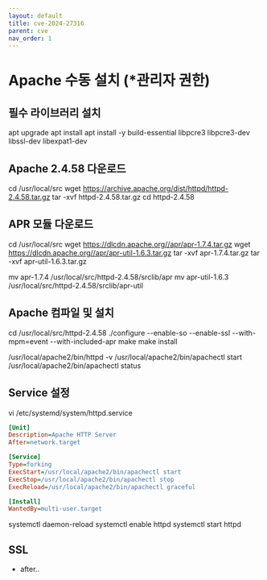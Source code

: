 ```yaml
---
layout: default
title: cve-2024-27316
parent: cve
nav_order: 1
---
```


# Apache 수동 설치 (*관리자 권한)

## 필수 라이브러리 설치
apt upgrade
apt install
apt install -y build-essential libpcre3 libpcre3-dev libssl-dev libexpat1-dev

## Apache 2.4.58 다운로드
cd /usr/local/src
wget https://archive.apache.org/dist/httpd/httpd-2.4.58.tar.gz
tar -xvf httpd-2.4.58.tar.gz
cd httpd-2.4.58

## APR 모듈 다운로드
cd /usr/local/src
wget https://dlcdn.apache.org//apr/apr-1.7.4.tar.gz
wget https://dlcdn.apache.org//apr/apr-util-1.6.3.tar.gz
tar -xvf apr-1.7.4.tar.gz
tar -xvf apr-util-1.6.3.tar.gz

mv apr-1.7.4 /usr/local/src/httpd-2.4.58/srclib/apr
mv apr-util-1.6.3 /usr/local/src/httpd-2.4.58/srclib/apr-util

## Apache 컴파일 및 설치
cd /usr/local/src/httpd-2.4.58
./configure --enable-so --enable-ssl --with-mpm=event --with-included-apr
make
make install

/usr/local/apache2/bin/httpd -v
/usr/local/apache2/bin/apachectl start
/usr/local/apache2/bin/apachectl status

## Service 설정
vi /etc/systemd/system/httpd.service

```ini
[Unit]
Description=Apache HTTP Server
After=network.target

[Service]
Type=forking
ExecStart=/usr/local/apache2/bin/apachectl start
ExecStop=/usr/local/apache2/bin/apachectl stop
ExecReload=/usr/local/apache2/bin/apachectl graceful

[Install]
WantedBy=multi-user.target
```

systemctl daemon-reload
systemctl enable httpd
systemctl start httpd



## SSL
- after..
